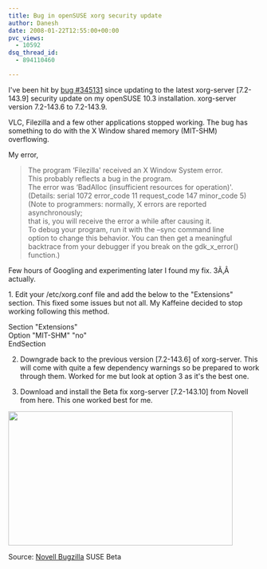 ```yaml
---
title: Bug in openSUSE xorg security update
author: Danesh
date: 2008-01-22T12:55:00+00:00
pvc_views:
  - 10592
dsq_thread_id:
  - 894110460

---
```

I've been hit by [bug #345131][1] since updating to the latest xorg-server [7.2-143.9] security update on my openSUSE 10.3 installation. xorg-server version 7.2-143.6 to 7.2-143.9.

VLC, Filezilla and a few other applications stopped working. The bug has something to do with the X Window shared memory (MIT-SHM) overflowing.

My error,

> The program &#8216;Filezilla' received an X Window System error.  
> This probably reflects a bug in the program.  
> The error was &#8216;BadAlloc (insufficient resources for operation)'.  
> (Details: serial 1072 error\_code 11 request\_code 147 minor_code 5)  
> (Note to programmers: normally, X errors are reported asynchronously;  
> that is, you will receive the error a while after causing it.  
> To debug your program, run it with the &#8211;sync command line  
> option to change this behavior. You can then get a meaningful  
> backtrace from your debugger if you break on the gdk\_x\_error() function.)

Few hours of Googling and experimenting later I found my fix. 3Ã‚Â  actually.

<!--more-->1. Edit your /etc/xorg.conf file and add the below to the "Extensions" section. This fixed some issues but not all. My Kaffeine decided to stop working following this method.

Section "Extensions"  
Option "MIT-SHM" "no"  
EndSection

2. Downgrade back to the previous version [7.2-143.6] of xorg-server. This will come with quite a few dependency warnings so be prepared to work through them. Worked for me but look at option 3 as it's the best one.

3. Download and install the Beta fix xorg-server [7.2-143.10] from Novell from here. This one worked best for me.

<img loading="lazy" src="http://farm3.static.flickr.com/2085/2211346047_76d47bd0f3.jpg" height="269" width="450" /> 

Source: [Novell Bugzilla][1] SUSE Beta

 [1]: https://bugzilla.novell.com/show_bug.cgi?id=345131